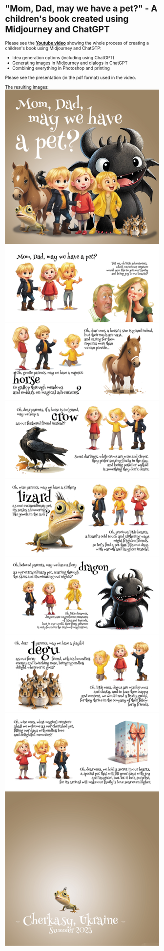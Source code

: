 # "Mom, Dad, may we have a pet?" - A children's book created using Midjourney and ChatGPT #

Please see the [__Youtube video__](https://youtu.be/vMJM6GEqu_8) showing the whole process of creating a children's book using Midjourney and ChatGTP:
- Idea generation options (including using ChatGPT)
- Generating images in Midjourney and dialogs in ChatGPT
- Combining everything in Photoshop and printing

Please see the presentation (in the pdf format) used in the video.

The resulting images:
![Title page](mom-dad-pet-title.jpg)
![Pages 1-2](mom-dad-pet_1-2.jpg)
![Pages 3-4](mom-dad-pet_3-4.jpg)
![Pages 5-6](mom-dad-pet_5-6.jpg)
![Pages 7-8](mom-dad-pet_7-8.jpg)
![Pages 9-10](mom-dad-pet_9-10.jpg)
![Pages 11-12](mom-dad-pet_11-12.jpg)
![Pages 13-14](mom-dad-pet_13-14.jpg)
![Back](mom-dad-pet-back.jpg)
